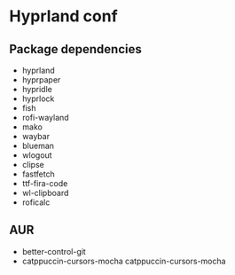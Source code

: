 # Hyprland conf

## Package dependencies
 - hyprland
 - hyprpaper
 - hypridle
 - hyprlock
 - fish
 - rofi-wayland
 - mako
 - waybar
 - blueman
 - wlogout
 - clipse
 - fastfetch
 - ttf-fira-code
 - wl-clipboard
 - roficalc

## AUR
 - better-control-git
 - catppuccin-cursors-mocha
catppuccin-cursors-mocha
